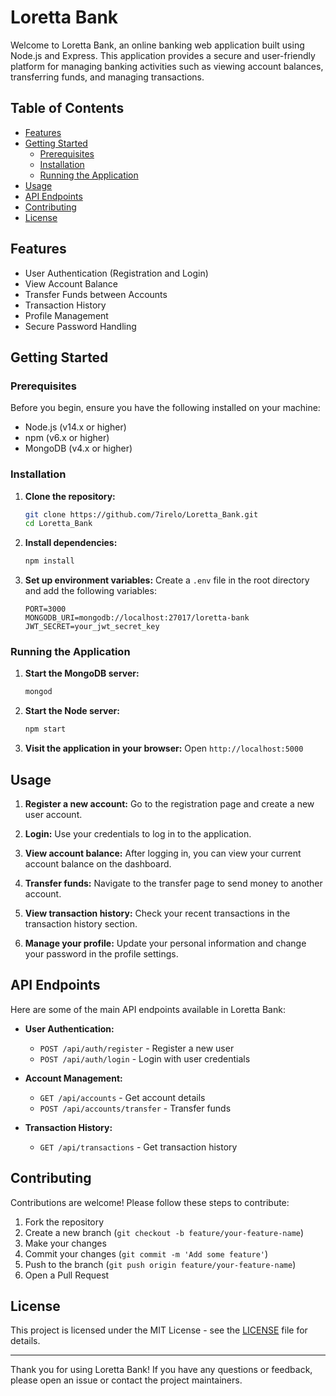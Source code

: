 # Loretta Bank

Welcome to Loretta Bank, an online banking web application built using Node.js and Express. This application provides a secure and user-friendly platform for managing banking activities such as viewing account balances, transferring funds, and managing transactions.

## Table of Contents
- [Features](#features)
- [Getting Started](#getting-started)
  - [Prerequisites](#prerequisites)
  - [Installation](#installation)
  - [Running the Application](#running-the-application)
- [Usage](#usage)
- [API Endpoints](#api-endpoints)
- [Contributing](#contributing)
- [License](#license)

## Features

- User Authentication (Registration and Login)
- View Account Balance
- Transfer Funds between Accounts
- Transaction History
- Profile Management
- Secure Password Handling

## Getting Started

### Prerequisites

Before you begin, ensure you have the following installed on your machine:
- Node.js (v14.x or higher)
- npm (v6.x or higher)
- MongoDB (v4.x or higher)

### Installation

1. **Clone the repository:**
   ```bash
   git clone https://github.com/7irelo/Loretta_Bank.git
   cd Loretta_Bank
   ```

2. **Install dependencies:**
   ```bash
   npm install
   ```

3. **Set up environment variables:**
   Create a `.env` file in the root directory and add the following variables:
   ```plaintext
   PORT=3000
   MONGODB_URI=mongodb://localhost:27017/loretta-bank
   JWT_SECRET=your_jwt_secret_key
   ```

### Running the Application

1. **Start the MongoDB server:**
   ```bash
   mongod
   ```

2. **Start the Node server:**
   ```bash
   npm start
   ```

3. **Visit the application in your browser:**
   Open `http://localhost:5000`

## Usage

1. **Register a new account:**
   Go to the registration page and create a new user account.

2. **Login:**
   Use your credentials to log in to the application.

3. **View account balance:**
   After logging in, you can view your current account balance on the dashboard.

4. **Transfer funds:**
   Navigate to the transfer page to send money to another account.

5. **View transaction history:**
   Check your recent transactions in the transaction history section.

6. **Manage your profile:**
   Update your personal information and change your password in the profile settings.

## API Endpoints

Here are some of the main API endpoints available in Loretta Bank:

- **User Authentication:**
  - `POST /api/auth/register` - Register a new user
  - `POST /api/auth/login` - Login with user credentials

- **Account Management:**
  - `GET /api/accounts` - Get account details
  - `POST /api/accounts/transfer` - Transfer funds

- **Transaction History:**
  - `GET /api/transactions` - Get transaction history

## Contributing

Contributions are welcome! Please follow these steps to contribute:

1. Fork the repository
2. Create a new branch (`git checkout -b feature/your-feature-name`)
3. Make your changes
4. Commit your changes (`git commit -m 'Add some feature'`)
5. Push to the branch (`git push origin feature/your-feature-name`)
6. Open a Pull Request

## License

This project is licensed under the MIT License - see the [LICENSE](LICENSE) file for details.

---

Thank you for using Loretta Bank! If you have any questions or feedback, please open an issue or contact the project maintainers.
